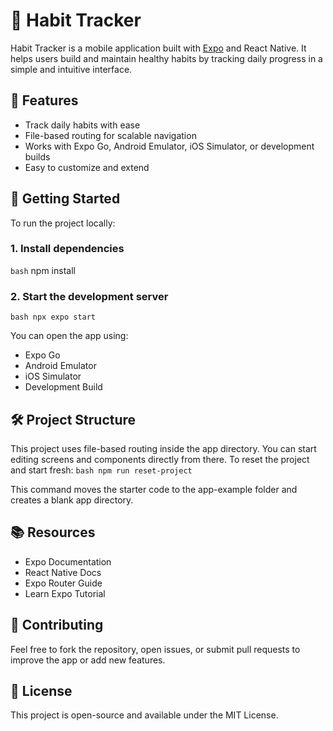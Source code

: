 # 🧠 Habit Tracker

Habit Tracker is a mobile application built with [Expo](https://expo.dev) and React Native. It helps users build and maintain healthy habits by tracking daily progress in a simple and intuitive interface.

## 📱 Features

- Track daily habits with ease  
- File-based routing for scalable navigation  
- Works with Expo Go, Android Emulator, iOS Simulator, or development builds  
- Easy to customize and extend  

## 🚀 Getting Started

To run the project locally:

### 1. Install dependencies
```bash```
npm install

### 2. Start the development server
```bash npx expo start ```


You can open the app using:
- Expo Go
- Android Emulator
- iOS Simulator
- Development Build
  
## 🛠 Project Structure
This project uses file-based routing inside the app directory. You can start editing screens and components directly from there.
To reset the project and start fresh:
 ```bash npm run reset-project ```


This command moves the starter code to the app-example folder and creates a blank app directory.
## 📚 Resources
- Expo Documentation
- React Native Docs
- Expo Router Guide
- Learn Expo Tutorial
## 🤝 Contributing
Feel free to fork the repository, open issues, or submit pull requests to improve the app or add new features.
## 📄 License
This project is open-source and available under the MIT License.

